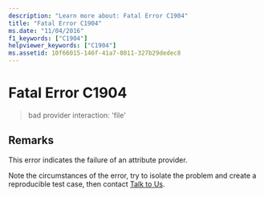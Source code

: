```yaml
---
description: "Learn more about: Fatal Error C1904"
title: "Fatal Error C1904"
ms.date: "11/04/2016"
f1_keywords: ["C1904"]
helpviewer_keywords: ["C1904"]
ms.assetid: 10f66015-146f-41a7-8011-327b29dedec8
---
```

# Fatal Error C1904

> bad provider interaction: 'file'

## Remarks

This error indicates the failure of an attribute provider.

Note the circumstances of the error, try to isolate the problem and create a reproducible test case, then contact [Talk to Us](/visualstudio/ide/talk-to-us).
